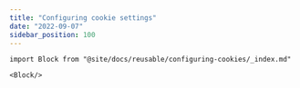 ```yaml
---
title: "Configuring cookie settings"
date: "2022-09-07"
sidebar_position: 100
---
```


```mdx-code-block
import Block from "@site/docs/reusable/configuring-cookies/_index.md"

<Block/>
```
